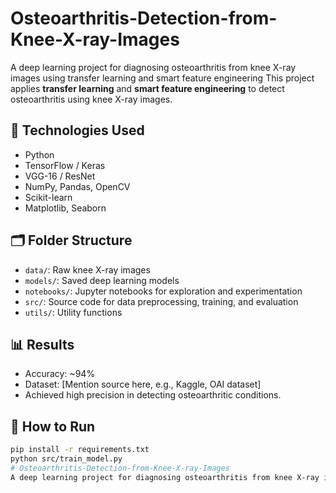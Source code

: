 # Osteoarthritis-Detection-from-Knee-X-ray-Images
A deep learning project for diagnosing osteoarthritis from knee X-ray images using transfer learning and smart feature engineering
This project applies **transfer learning** and **smart feature engineering** to detect osteoarthritis using knee X-ray images.

## 🧠 Technologies Used
- Python
- TensorFlow / Keras
- VGG-16 / ResNet
- NumPy, Pandas, OpenCV
- Scikit-learn
- Matplotlib, Seaborn

## 🗂️ Folder Structure

- `data/`: Raw knee X-ray images
- `models/`: Saved deep learning models
- `notebooks/`: Jupyter notebooks for exploration and experimentation
- `src/`: Source code for data preprocessing, training, and evaluation
- `utils/`: Utility functions

## 📊 Results

- Accuracy: ~94%
- Dataset: [Mention source here, e.g., Kaggle, OAI dataset]
- Achieved high precision in detecting osteoarthritic conditions.

## 🚀 How to Run

```bash
pip install -r requirements.txt
python src/train_model.py
# Osteoarthritis-Detection-from-Knee-X-ray-Images
A deep learning project for diagnosing osteoarthritis from knee X-ray images using transfer learning and smart feature engineering.
